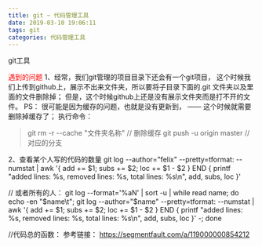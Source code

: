 ```yaml
---
title: git ~ 代码管理工具
date: 2019-03-10 19:06:11
tags: git
categories: 代码管理工具
---
```


git工具

<font color=red>遇到的问题 </font>
1、经常，我们git管理的项目目录下还会有一个git项目， 这个时候我们上传到github上，展示不出来文件夹，所以要将子目录下面的.git 文件夹以及里面的文件删除掉； 但是，这个时候github上还是没有展示文件夹而是打不开的文件。
PS： 很可能是因为缓存的问题，也就是没有更新到，
—— 这个时候就需要删除掉缓存了；
执行命令：
>git rm -r --cache "文件夹名称"  // 删除缓存
>git push -u origin master // 对应的分支


2、查看某个人写的代码的数量
git log --author="felix" --pretty=tformat: --numstat | awk '{ add += $1; subs += $2; loc += $1 - $2 } END { printf "added lines: %s, removed lines: %s, total lines: %s\n", add, subs, loc }'

// 或者所有的人：
 git log --format='%aN' | sort -u | while read name; do echo -en "$name\t"; git log --author="$name" --pretty=tformat: --numstat | awk '{ add += $1; subs += $2; loc += $1 - $2 } END { printf "added lines: %s, removed lines: %s, total lines: %s\n", add, subs, loc }' -; done 

 //代码总的函数：
参考链接： https://segmentfault.com/a/119000000854212
